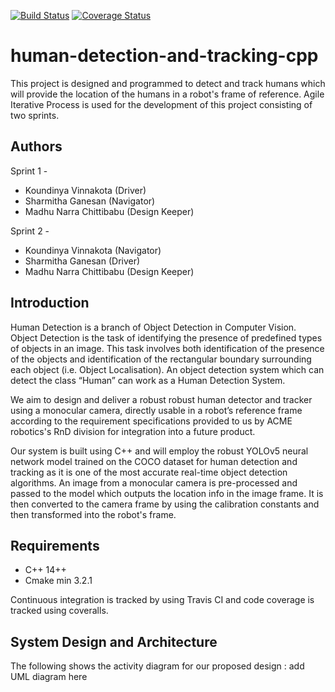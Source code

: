 [![Build Status](https://app.travis-ci.com/Madhunc5229/human-detection-tracking-cpp.svg?branch=main)](https://app.travis-ci.com/Madhunc5229/human-detection-tracking-cpp)  [![Coverage Status](https://coveralls.io/repos/github/Madhunc5229/human-detection-tracking-cpp/badge.svg?branch=main)](https://coveralls.io/github/Madhunc5229/human-detection-tracking-cpp?branch=main)
# human-detection-and-tracking-cpp
This project is designed and programmed to detect and track humans which will provide the location of the humans in a robot's frame of reference.
Agile Iterative Process is used for the development of this project consisting of two sprints.  

## Authors
Sprint 1 -
 - Koundinya Vinnakota (Driver)
 - Sharmitha Ganesan (Navigator)
 - Madhu Narra Chittibabu (Design Keeper)

Sprint 2 -
 - Koundinya Vinnakota (Navigator)
 - Sharmitha Ganesan (Driver)
 - Madhu Narra Chittibabu (Design Keeper)
 
## Introduction
Human Detection is a branch of Object Detection in Computer Vision. Object Detection is the task of identifying the presence of predefined types of objects in an image. This task involves both identification of the presence of the objects and identification of the rectangular boundary surrounding each object (i.e. Object Localisation). An object detection system which can detect the class “Human” can work as a Human Detection System.  

We aim to design and deliver a robust  robust human detector and tracker using a monocular camera, directly usable in a robot’s reference frame according to the requirement specifications provided to us by ACME robotics's RnD division for integration into a future product.

Our system is built using C++ and will employ the robust YOLOv5 neural network model trained on the COCO dataset for human detection and tracking as it is one of the most accurate real-time object detection algorithms. An image from a monocular camera is pre-processed and passed to the model which outputs the location info in the image frame. It is then converted to the camera frame by using the calibration constants and then transformed into the robot's frame.




## Requirements
 - C++ 14++
 - Cmake min 3.2.1  

Continuous integration is tracked by using Travis CI and code coverage is tracked using coveralls. 


## System Design and Architecture 
The following shows the activity diagram for our proposed design : 
add UML diagram here



